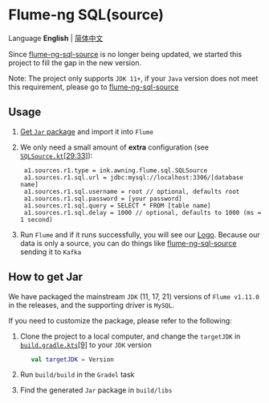 # Flume-ng SQL(source)

Language **English** | [简体中文](README.zh.md)

Since [flume-ng-sql-source](https://github.com/keedio/flume-ng-sql-source) is no longer being updated,
we started this project to fill the gap in the new version.


Note: The project only supports `JDK 11+`, if your `Java`
version does not meet this requirement, please go to [flume-ng-sql-source](https://github.com/keedio/flume-ng-sql-source)

## Usage

1. [Get `Jar` package](#how-to-get-jar) and import it into `Flume`
2. We only need a small amount of **extra** configuration (see [`SQLSource.kt`[29:33]](src/main/kotlin/ink/awning/flume/sql/SQLSource.kt)):
    
   ```
    a1.sources.r1.type = ink.awning.flume.sql.SQLSource
    a1.sources.r1.sql.url = jdbc:mysql://localhost:3306/[database name]
    a1.sources.r1.sql.username = root // optional, defaults root
    a1.sources.r1.sql.password = [your password]
    a1.sources.r1.sql.query = SELECT * FROM [table name]
    a1.sources.r1.sql.delay = 1000 // optional, defaults to 1000 (ms = 1 second)
    ```
   
3. Run `Flume` and if it runs successfully, you will see our [Logo](src/main/kotlin/ink/awning/flume/sql/Logo.kt).
   Because our data is only a source, you can do things like [flume-ng-sql-source](https://github.com/keedio/flume-ng-sql-source)
   sending it to `Kafka`

## How to get Jar

We have packaged the mainstream `JDK` (11, 17, 21) versions of `Flume v1.11.0` in the releases, and the supporting driver is `MySQL`.

If you need to customize the package, please refer to the following:

1. Clone the project to a local computer, and change the `targetJDK` in [`build.gradle.kts`[9]](build.gradle.kts) to your `JDK` version
   
   ```kotlin
      val targetJDK = Version
   ```
   
2. Run `build/build` in the `Gradel` task
3. Find the generated `Jar` package in `build/libs`
